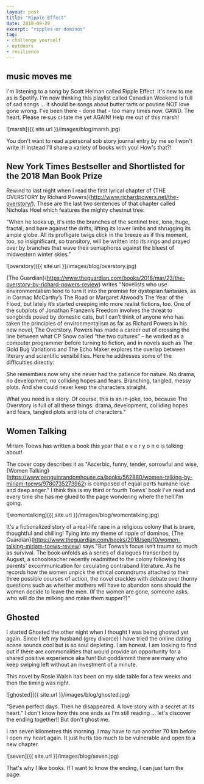 ```yaml
---
layout: post
title: "Ripple Effect"
date: 2018-09-29     
excerpt: "ripples or dominos"
tag:
- challenge yourself
- outdoors
- resilience
---
```


## music moves me

I'm listening to a song by Scott Helman called Ripple Effect. It's new to me as is Spotify. I'm now thinking this playlist called Canadian Weekend is full of sad songs ... it should be songs about butter tarts or poutine NOT love gone wrong. I've been there - done that - too many times now. GAWD. The heart. Please re·sus·ci·tate me yet AGAIN! Help me out of this marsh!

![marsh]({{ site.url }}/images/blog/marsh.jpg)

You don't want to read a personal sob story journal entry by me so I won't write it! Instead I'll share a variety of books with you! How's that?!

## New York Times Bestseller and Shortlisted for the 2018 Man Book Prize

Rewind to last night when I read the first lyrical chapter of {THE OVERSTORY by Richard Powers}(http://www.richardpowers.net/the-overstory/). These are the last two sentences of that chapter called Nicholas Hoel which features the mighty chestnut tree:

"When he looks up, it's into the branches of the sentinel tree, lone, huge, fractal, and bare against the drifts, lifting its lower limbs and shrugging its ample globe. All its profligate twigs click in the breeze as if this moment, too, so insignificant, so transitory, will be written into its rings and prayed over by branches that wave their semaphores against the bluest of midwestern winter skies."

![overstory]({{ site.url }}/images/blog/overstory.jpg)

{The Guardian}(https://www.theguardian.com/books/2018/mar/23/the-overstory-by-richard-powers-review) writes "Novelists who use environmentalism tend to turn it into the premise for dystopian fantasies, as in Cormac McCarthy’s The Road or Margaret Atwood’s The Year of the Flood, but lately it’s started creeping into more realist fictions, too. One of the subplots of Jonathan Franzen’s Freedom involves the threat to songbirds posed by domestic cats, but I can’t think of anyone who has taken the principles of environmentalism as far as Richard Powers in his new novel, The Overstory. Powers has made a career out of crossing the line between what CP Snow called “the two cultures” – he worked as a computer programmer before turning to fiction, and in novels such as The Gold Bug Variations and The Echo Maker explores the overlap between literary and scientific sensibilities. Here he addresses some of the difficulties directly:

She remembers now why she never had the patience for nature. No drama, no development, no colliding hopes and fears. Branching, tangled, messy plots. And she could never keep the characters straight.

What you need is a story. Of course, this is an in-joke, too, because The Overstory is full of all these things: drama, development, colliding hopes and fears, tangled plots and lots of characters."

## Women Talking

Miriam Toews has written a book this year that e v e r y o n e is talking about!

The cover copy describes it as "Ascerbic, funny, tender, sorrowful and wise, {Women Talking}(https://www.penguinrandomhouse.ca/books/562880/women-talking-by-miriam-toews/9780735273962) is composed of equal parts humane love and deep anger." I think this is my third or fourth Toews' book I've read and every time she has me glued to the page wondering where the hell I'm going.

![womentalking]({{ site.url }}/images/blog/womentalking.jpg)

It's a fictionalized story of a real-life rape in a religious colony that is brave, thoughtful and chilling! Tying into my theme of ripple of dominos, {The Guardian}(https://www.theguardian.com/books/2018/sep/10/women-talking-miriam-toews-review) says "But Toews’s focus isn’t trauma so much as survival. The book unfolds as a series of dialogues transcribed by August, a schoolteacher recently readmitted to the colony following his parents’ excommunication for circulating contraband literature. As he records how the women unpick the ethical conundrums attached to their three possible courses of action, the novel crackles with debate over thorny questions such as whether mothers will have to abandon sons should the women decide to leave the men. (If the women are gone, someone asks, who will do the milking and make them supper?)"

## Ghosted

I started Ghosted the other night when I thought I was being ghosted yet again. Since I left my husband (grey divorce) I have tried the online dating scene sounds cool but is so soul depleting. I am honest. I am looking to find out if there are commonalities that would provide an opportunity for a shared positive experience aka fun! But goddammit there are many who keep swiping left without an investment of a minute.

This novel by Rosie Walsh has been on my side table for a few weeks and then the timing was right.

![ghosted]({{ site.url }}/images/blog/ghosted.jpg)

"Seven perfect days. Then he disappeared. A love story with a secret at its heart." I don't know how this one ends as I'm still reading ... let's discover the ending together!! But don't ghost me.

I ran seven kilometres this morning. I may have to run another 70 km before I open my heart again. It just hurts too much to be vulnerable and open to a new chapter.

![seven]({{ site.url }}/images/blog/seven.jpg)

That's why I like books. If I want to know the ending, I can just turn the page.
